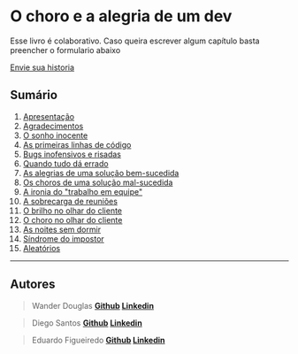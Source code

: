 # O choro e a alegria de um dev

Esse livro é colaborativo. Caso queira escrever algum capítulo basta preencher o formulario abaixo

[Envie sua historia](https://docs.google.com/forms/d/e/1FAIpQLSdfLAwDK2ny4LI49HVn9CAUBkEfp8nf-p_PBd-OCmgFU80-iQ/viewform?usp=sf_link)



## Sumário

1. [Apresentação](pages/apresentacao.md)
2. [Agradecimentos](pages/agradecimentos.md)
3. [O sonho inocente](pages/1-o-sonho-inocente.md)
4. [As primeiras linhas de código](pages/2-as-primeiras-linhas-de-codigo.md)
5. [Bugs inofensivos e risadas](pages/3-bugs-inofensivos-e-risadas.md)
6. [Quando tudo dá errado](pages/4-quando-tudo-da-errado.md)
7. [As alegrias de uma solução bem-sucedida](pages/5-as-alegrias-de-uma-solucao-bem-sucedida.md)
8. [Os choros de uma solução mal-sucedida](pages/6-os-choros-de-uma-solucao-mal-sucedida.md)
9. [A ironia do "trabalho em equipe"](pages/7-a-ironia-do-trabalho-em-equipe.md)
10. [A sobrecarga de reuniões](pages/8-a-sobrecarga-de-reunioes.md)
11. [O brilho no olhar do cliente](pages/9-o-brilho-no-olhar-do-cliente.md)
12. [O choro no olhar do cliente](pages/10-o-choro-no-olhar-do-cliente.md)
13. [As noites sem dormir](pages/11-as-noites-sem-dormir.md)
14. [Síndrome do impostor](pages/12-sindrome-do-impostor.md)
15. [Aleatórios](pages/13-aleatorios.md)


-- --

## Autores


> Wander Douglas **[Github](https://github.com/wander4747) [Linkedin](https://www.linkedin.com/in/wander-douglas/)**

> Diego Santos **[Github](https://github.com/DiegoSantosWS) [Linkedin](https://www.linkedin.com/in/diegosantosws)**

> Eduardo Figueiredo **[Github](https://github.com/eduardofg87) [Linkedin](https://www.linkedin.com/in/eduardofg87)**

